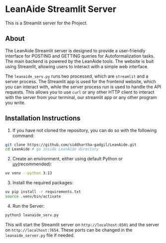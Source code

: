 # LeanAide Streamlit Server

This is a Streamlit server for the Project.

## About

The LeanAide Streamlit server is designed to provide a user-friendly interface for POSTING and GETTING queries for Autoformalization tasks.
The main backend is powered by the LeanAide tools. The website is buit using Streamlit, allowing users to interact with a simple web interface.

The `leanaide_serv.py` runs two processed, which are `streamlit` and a server process. The Streamlit app is used for the frontend website, which you can interact with, while the server process run is used to handle the API requests. This allows you to use `curl` or any other HTTP client to interact with the server from your terminal, our streamlit app or any other program you write.

## Installation Instructions

1. If you have not cloned the repository, you can do so with the following command:

```bash
git clone https://github.com/siddhartha-gadgil/LeanAide.git
cd LeanAide # go inside LeanAide directory
```

2. Create an environment, either using default Python or [uv](https://docs.astral.sh/uv/)(recommended):

```bash
uv venv --python 3.13
```

3. Install the required packages:

```bash
uv pip install -r requirements.txt
source .venv/bin/activate
```

4. Run the Server:

```bash
python3 leanaide_serv.py
```

This will start the Streamlit server on `http://localhost:8501` and the server on `http://localhost:7654`. These ports can be changed in the `leanaide_server.py` file if needed.